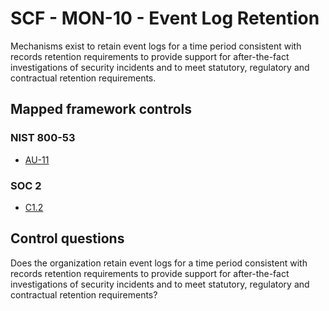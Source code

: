 # SCF - MON-10 - Event Log Retention
Mechanisms exist to retain event logs for a time period consistent with records retention requirements to provide support for after-the-fact investigations of security incidents and to meet statutory, regulatory and contractual retention requirements. 
## Mapped framework controls
### NIST 800-53
- [AU-11](../nist80053/au-11.md)
  
### SOC 2
- [C1.2](../soc2/c12.md)
  
## Control questions
Does the organization retain event logs for a time period consistent with records retention requirements to provide support for after-the-fact investigations of security incidents and to meet statutory, regulatory and contractual retention requirements? 
  